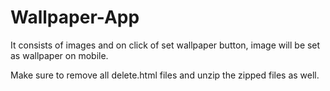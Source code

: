 # Wallpaper-App
It consists of images and on click of set wallpaper button, image will be set as wallpaper on mobile.


Make sure to remove all delete.html files and unzip the zipped files as well.
